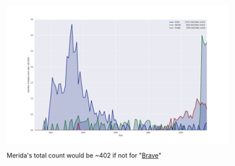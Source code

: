 !["Merida", "Arliss" and "Dodge" name popularity over last 100 years](https://github.com/dwcoates/family_names/blob/master/MeridaArlissDodge.png)

Merida's total count would be ~402 if not for "[Brave](https://en.wikipedia.org/wiki/Brave_(2012_film))"
